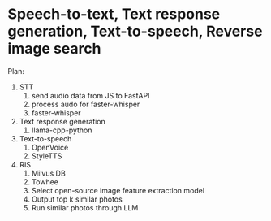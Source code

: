# Speech-to-text, Text response generation, Text-to-speech, Reverse image search

Plan:
1. STT
    1. send audio data from JS to FastAPI
    2. process audo for faster-whisper
    3. faster-whisper
2. Text response generation
    1. llama-cpp-python
3. Text-to-speech
    1. OpenVoice
    2. StyleTTS
5. RIS
    1. Milvus DB
    2. Towhee
    3. Select open-source image feature extraction model
    5. Output top k similar photos
    6. Run similar photos through LLM

